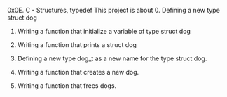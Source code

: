 0x0E. C - Structures, typedef
This project is about 
0. Defining a new type struct dog

1. Writing a function that initialize a variable of type struct dog

2. Writing a function that prints a struct dog

3. Defining a new type dog_t as a new name for the type struct dog.

4. Writing a function that creates a new dog.

5. Writing a function that frees dogs.
